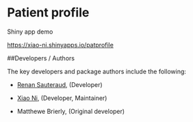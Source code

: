 # Patient profile

Shiny app demo 

https://xiao-ni.shinyapps.io/patprofile

##Developers / Authors

The key developers and package authors include the following:

- [Renan Sauteraud](mailto:renan.sauteraud@gmail.com), (Developer)

- [Xiao Ni](mailto:xiao.nid@novartis.com), (Developer, Maintainer)

- Matthewe Brierly, (Original developer)

